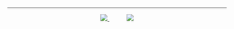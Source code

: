 <!--
**Flexeey/Flexeey** is a ✨ _special_ ✨ repository because its `README.md` (this file) appears on your GitHub profile.

Here are some ideas to get you started:

- 🔭 I’m currently working on ...
- 🌱 I’m currently learning ...
- 👯 I’m looking to collaborate on ...
- 🤔 I’m looking for help with ...
- 💬 Ask me about ...
- 📫 How to reach me: ...
- 😄 Pronouns: ...
- ⚡ Fun fact: ...
-->
<hr>
<p align="center">
    <a href="https://github.com/Flexeey">
        <img  src="https://img.shields.io/badge/github-%23100000.svg?&style=for-the-badge&logo=github&logoColor=white&link=mailto:https://github.com/Flexeey">
    </a>
    &nbsp;&nbsp;&nbsp;&nbsp;&nbsp;&nbsp;&nbsp;&nbsp;&nbsp;
    <a href="mailto:ericksantana.contact@gmail.com">
        <img src="https://img.shields.io/badge/-Gmail-%23333?style=for-the-badge&logo=gmail&logoColor=white&link=mailto:ericksantana.contact@gmail.com">
    </a>
</p>

